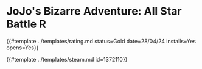 # JoJo's Bizarre Adventure: All Star Battle R

{{#template ../templates/rating.md status=Gold date=28/04/24 installs=Yes opens=Yes}}

{{#template ../templates/steam.md id=1372110}}